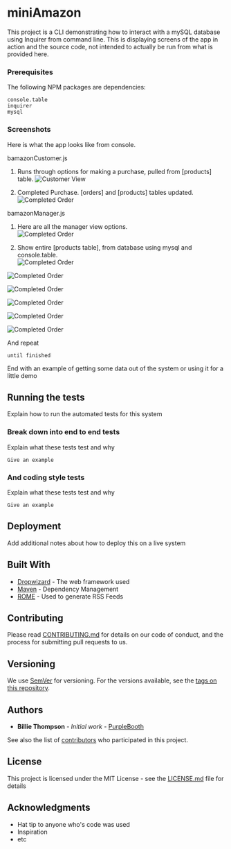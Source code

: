 # miniAmazon

This project is a CLI demonstrating how to interact with a mySQL database using Inquirer from command line. This is displaying screens of the app in action and the source code, not intended to actually be run from what is provided here. 


### Prerequisites

The following NPM packages are dependencies:

```
console.table
inquirer
mysql
```

### Screenshots

Here is what the app looks like from console.

bamazonCustomer.js

1) Runs through options for making a purchase, pulled from [products] table. 
![Customer View](/Screens/1.JPG?raw=true "Customer View")

2) Completed Purchase.  [orders] and [products] tables updated.  
![Completed Order](/Screens/2.JPG?raw=true "Completed Order")

bamazonManager.js

1) Here are all the manager view options.  
![Completed Order](/Screens/3.JPG?raw=true "Completed Order")

2) Show entire [products table], from database using mysql and console.table.  
![Completed Order](/Screens/4.JPG?raw=true "Completed Order")

![Completed Order](/Screens/5.JPG?raw=true "Completed Order")

![Completed Order](/Screens/6.JPG?raw=true "Completed Order")

![Completed Order](/Screens/7.JPG?raw=true "Completed Order")

![Completed Order](/Screens/8.JPG?raw=true "Completed Order")

![Completed Order](/Screens/9.JPG?raw=true "Completed Order")



And repeat

```
until finished
```

End with an example of getting some data out of the system or using it for a little demo

## Running the tests

Explain how to run the automated tests for this system

### Break down into end to end tests

Explain what these tests test and why

```
Give an example
```

### And coding style tests

Explain what these tests test and why

```
Give an example
```

## Deployment

Add additional notes about how to deploy this on a live system

## Built With

* [Dropwizard](http://www.dropwizard.io/1.0.2/docs/) - The web framework used
* [Maven](https://maven.apache.org/) - Dependency Management
* [ROME](https://rometools.github.io/rome/) - Used to generate RSS Feeds

## Contributing

Please read [CONTRIBUTING.md](https://gist.github.com/PurpleBooth/b24679402957c63ec426) for details on our code of conduct, and the process for submitting pull requests to us.

## Versioning

We use [SemVer](http://semver.org/) for versioning. For the versions available, see the [tags on this repository](https://github.com/your/project/tags). 

## Authors

* **Billie Thompson** - *Initial work* - [PurpleBooth](https://github.com/PurpleBooth)

See also the list of [contributors](https://github.com/your/project/contributors) who participated in this project.

## License

This project is licensed under the MIT License - see the [LICENSE.md](LICENSE.md) file for details

## Acknowledgments

* Hat tip to anyone who's code was used
* Inspiration
* etc

